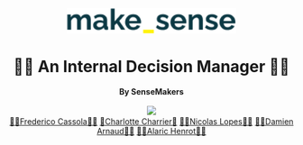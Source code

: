<div align="center">
  <br>
  <img alt="makesense" src="./frontend/src/assets/make_sense.png" width="300px">
  <h1>👨‍💻 An Internal Decision Manager 👨‍💻</h1>
  <strong>By SenseMakers</strong>
</div>
<br>

<div align="center">
  <img src="https://img.shields.io/badge/linkedin-%230077B5.svg?&style=for-the-badge&logo=linkedin&logoColor=white" />
  <div>
    <a href="https://www.linkedin.com/in/frederico-cassola-08b01a59/">🙋‍♂️Frederico Cassola🙋‍♂️</a>
    <a href="https://www.linkedin.com/in/charlotte-charrier-81b48215b/">🙋Charlotte Charrier🙋</a>
    <a href="https://www.linkedin.com/in/nicolas-lopes-21441478/">🙋‍♂️Nicolas Lopes🙋‍♂️</a>
    <a href="https://www.linkedin.com/in/damarn/">🙋‍♂️Damien Arnaud🙋‍♂️</a>
    <a href="https://www.linkedin.com/in/alarichenrot/">🙋‍♂️Alaric Henrot🙋‍♂️</a>
  </div>
</div>
